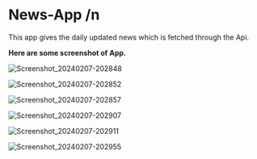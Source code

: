 # News-App /n
This app gives the daily updated news which is fetched through the Api. <br />

**Here are some screenshot of App.** <br />

![Screenshot_20240207-202848](https://github.com/Harsh7Kumar/News-App/assets/90342116/6a9529a8-7c3a-4d0e-8b30-253e5fa4f994) <br />

![Screenshot_20240207-202852](https://github.com/Harsh7Kumar/News-App/assets/90342116/380c6437-aa2b-4fe7-b40d-3eaa6af299c8) <br />

![Screenshot_20240207-202857](https://github.com/Harsh7Kumar/News-App/assets/90342116/6e547da4-ce87-432d-9561-5bfed473378f) <br />

![Screenshot_20240207-202907](https://github.com/Harsh7Kumar/News-App/assets/90342116/b2dfabcc-c34d-43f1-b2de-75f92e3758fa) <br />

![Screenshot_20240207-202911](https://github.com/Harsh7Kumar/News-App/assets/90342116/e9ba415f-15dc-44e6-b263-945c2573f9ea) <br />

![Screenshot_20240207-202955](https://github.com/Harsh7Kumar/News-App/assets/90342116/97c4214f-bab6-45b3-9ba7-6b9bb1aab0c8) <br />




